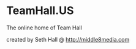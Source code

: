 TeamHall.US
===========

The online home of Team Hall

created by Seth Hall @ http://middle8media.com